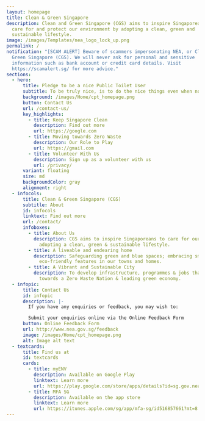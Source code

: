 ```yaml
---
layout: homepage
title: Clean & Green Singapore
description: Clean and Green Singapore (CGS) aims to inspire Singaporeans to
  care for and protect our environment by adopting a clean, green and
  sustainable lifestyle.
image: /images/Templates/nea_logo_lock_up.png
permalink: /
notification: "[SCAM ALERT] Beware of scammers impersonating NEA, or Clean &
  Green Singapore (CGS). We will never ask for personal and sensitive
  information such as bank account or credit card details. Visit
  https://scamalert.sg/ for more advice."
sections:
  - hero:
      title: Pledge to be a nice Public Toilet User
      subtitle: To be truly nice, is to do the nice things even when no one’s around.
      background: /images/Home/cpt_homepage.png
      button: Contact Us
      url: /contact-us/
      key_highlights:
        - title: Keep Singapore Clean
          description: Find out more
          url: https://google.com
        - title: Moving towards Zero Waste
          description: Our Role to Play
          url: https://gmail.com
        - title: Volunteer With Us
          description: Sign up as a volunteer with us
          url: /privacy/
      variant: floating
      size: md
      backgroundColor: gray
      alignment: right
  - infocols:
      title: Clean & Green Singapore (CGS)
      subtitle: About
      id: infocols
      linktext: Find out more
      url: /contact/
      infoboxes:
        - title: About Us
          description: CGS aims to inspire Singaporeans to care for our environment by
            adopting a clean, green & sustainable lifestyle.
        - title: A liveable and endearing home
          description: Safeguarding green and blue spaces; embracing smart technology and
            eco-friendly features in our towns and homes.
        - title: A Vibrant and Sustainable City
          description: To develop infrastructure, programmes & jobs that support the move
            towards a Zero Waste Nation & leading green economy.
  - infopic:
      title: Contact Us
      id: infopic
      description: |-
        If you have any enquiries or feedback, you may wish to:

        Submit your enquiries online via the Online Feedback Form
      button: Online Feedback Form
      url: http://www.nea.gov.sg/feedback
      image: /images/Home/cpt_homepage.png
      alt: Image alt text
  - textcards:
      title: Find us at
      id: textcards
      cards:
        - title: myENV
          description: Available on Google Play
          linktext: Learn more
          url: https://play.google.com/store/apps/details?id=sg.gov.nea&hl=en
        - title: MFA SG
          description: Available on the app store
          linktext: Learn more
          url: https://itunes.apple.com/sg/app/mfa-sg/id516857661?mt=8
---
```

